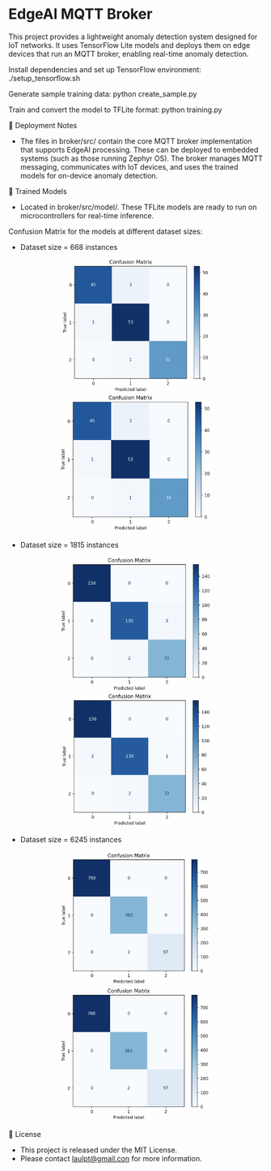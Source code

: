 # EdgeAI MQTT Broker
This project provides a lightweight anomaly detection system designed for IoT networks. It uses TensorFlow Lite models and deploys them on edge devices that run an MQTT broker, enabling real-time anomaly detection.

Install dependencies and set up TensorFlow environment:
   ./setup_tensorflow.sh

Generate sample training data:
   python create_sample.py

Train and convert the model to TFLite format:
   python training.py

🚀 Deployment Notes
- The files in broker/src/ contain the core MQTT broker implementation that supports EdgeAI processing. These can be deployed to embedded systems (such as those running Zephyr OS). The broker manages MQTT messaging, communicates with IoT devices, and uses the trained models for on-device anomaly detection.

🤖 Trained Models
- Located in broker/src/model/. These TFLite models are ready to run on microcontrollers for real-time inference.

Confusion Matrix for the models at different dataset sizes:
- Dataset size = 668 instances
<p align="center">
  <img src="/668_int8.png" alt="Architecture Diagram" width="300"/>
  <img src="/668_float.png" alt="Architecture Diagram" width="300"/>
</p>

- Dataset size = 1815 instances
<p align="center">
  <img src="/1815_int8.png" alt="Architecture Diagram" width="300"/>
  <img src="/1815_float.png" alt="Architecture Diagram" width="300"/>
</p>

- Dataset size = 6245 instances
<p align="center">
  <img src="/6245_int8.png" alt="Architecture Diagram" width="300"/>
  <img src="/6245_float.png" alt="Architecture Diagram" width="300"/>
</p>


📜 License
- This project is released under the MIT License.
- Please contact laulpt@gmail.con for more information.

